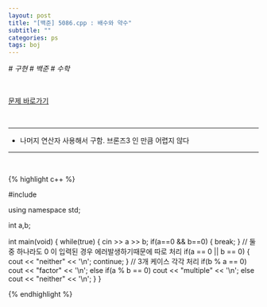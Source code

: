 ```yaml
---
layout: post
title: "[백준] 5086.cpp : 배수와 약수"
subtitle: ""
categories: ps
tags: boj
---
```


*# 구현 # 백준 # 수학*

<br>

[문제 바로가기](https://www.acmicpc.net/problem/5086)

<br>

---

- 나머지 연산자 사용해서 구함. 브론즈3 인 만큼 어렵지 않다

---
<br>

{% highlight c++ %}

#include <iostream>

using namespace std;

int a,b;

int main(void)
{
  while(true)
  {
    cin >> a >> b;
    if(a==0 && b==0)
    {
      break;
    }
    // 둘 중 하나라도 0 이 입력된 경우 에러발생하기때문에 따로 처리
    if(a == 0 || b == 0)
    {
      cout << "neither" << '\n';
      continue;
    }
    // 3개 케이스 각각 처리
    if(b % a == 0) cout << "factor" << '\n';
    else if(a % b == 0) cout << "multiple" << '\n';
    else cout << "neither" << '\n';
  }
}


{% endhighlight %}

